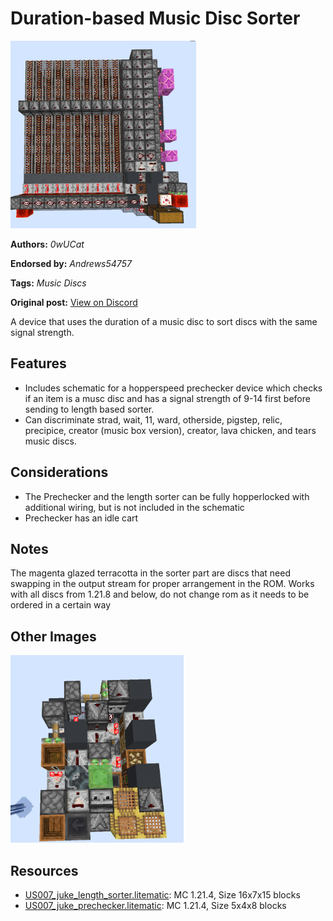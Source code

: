 # Duration-based Music Disc Sorter
<img alt="image.png" src="images/image.png?raw=1" height="300px">

**Authors:** *0wUCat*

**Endorsed by:** *Andrews54757*

**Tags:** *Music Discs*

**Original post:** [View on Discord](https://discord.com/channels/1375556143186837695/1412276518188486796)

A device that uses the duration of a music disc to sort discs with the same signal strength.
## Features
- Includes schematic for a hopperspeed prechecker device which checks if an item is a musc disc and has a signal strength of 9-14 first before sending to length based sorter.
- Can discriminate strad, wait, 11, ward, otherside, pigstep, relic, precipice, creator (music box version), creator, lava chicken, and tears music discs.
## Considerations
- The Prechecker and the length sorter can be fully hopperlocked with additional wiring, but is not included in the schematic
- Prechecker has an idle cart
## Notes
The magenta glazed terracotta in the sorter part are discs that need swapping in the output stream for proper arrangement in the ROM. Works with all discs from 1.21.8 and below, do not change rom as it needs to be ordered in a certain way

## Other Images
<img src="images/image_1.png?raw=1" height="300px">

## Resources
- [US007_juke_length_sorter.litematic](attachments/US007_juke_length_sorter.litematic): MC 1.21.4, Size 16x7x15 blocks
- [US007_juke_prechecker.litematic](attachments/US007_juke_prechecker.litematic): MC 1.21.4, Size 5x4x8 blocks
